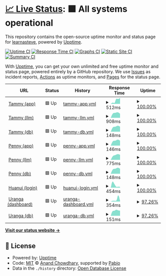 # [📈 Live Status](https://learnasteve.github.io/korero-upptime): <!--live status--> **🟩 All systems operational**

This repository contains the open-source uptime monitor and status page for [learnasteve](https://learnasteve.github.io/korero-upptime), powered by [Upptime](https://github.com/upptime/upptime).

[![Uptime CI](https://github.com/learnasteve/korero-upptime/workflows/Uptime%20CI/badge.svg)](https://github.com/learnasteve/korero-upptime/actions?query=workflow%3A%22Uptime+CI%22)
[![Response Time CI](https://github.com/learnasteve/korero-upptime/workflows/Response%20Time%20CI/badge.svg)](https://github.com/learnasteve/korero-upptime/actions?query=workflow%3A%22Response+Time+CI%22)
[![Graphs CI](https://github.com/learnasteve/korero-upptime/workflows/Graphs%20CI/badge.svg)](https://github.com/learnasteve/korero-upptime/actions?query=workflow%3A%22Graphs+CI%22)
[![Static Site CI](https://github.com/learnasteve/korero-upptime/workflows/Static%20Site%20CI/badge.svg)](https://github.com/learnasteve/korero-upptime/actions?query=workflow%3A%22Static+Site+CI%22)
[![Summary CI](https://github.com/learnasteve/korero-upptime/workflows/Summary%20CI/badge.svg)](https://github.com/learnasteve/korero-upptime/actions?query=workflow%3A%22Summary+CI%22)

With [Upptime](https://upptime.js.org), you can get your own unlimited and free uptime monitor and status page, powered entirely by a GitHub repository. We use [Issues](https://github.com/learnasteve/korero-upptime/issues) as incident reports, [Actions](https://github.com/learnasteve/korero-upptime/actions) as uptime monitors, and [Pages](https://learnasteve.github.io/korero-upptime) for the status page.

<!--start: status pages-->
<!-- This summary is generated by Upptime (https://github.com/upptime/upptime) -->
<!-- Do not edit this manually, your changes will be overwritten -->
<!-- prettier-ignore -->
| URL | Status | History | Response Time | Uptime |
| --- | ------ | ------- | ------------- | ------ |
| <img alt="" src="https://lab.let.media.kyoto-u.ac.jp/korero/static/tammy.jpg" height="13"> [Tammy (app)](https://lab.let.media.kyoto-u.ac.jp/korero/tammy/health) | 🟩 Up | [tammy-app.yml](https://github.com/learnasteve/korero-upptime/commits/HEAD/history/tammy-app.yml) | <details><summary><img alt="Response time graph" src="./graphs/tammy-app/response-time-week.png" height="20"> 512ms</summary><br><a href="https://learnasteve.github.io/korero-upptime/history/tammy-app"><img alt="Response time 512" src="https://img.shields.io/endpoint?url=https%3A%2F%2Fraw.githubusercontent.com%2Flearnasteve%2Fkorero-upptime%2FHEAD%2Fapi%2Ftammy-app%2Fresponse-time.json"></a><br><a href="https://learnasteve.github.io/korero-upptime/history/tammy-app"><img alt="24-hour response time 512" src="https://img.shields.io/endpoint?url=https%3A%2F%2Fraw.githubusercontent.com%2Flearnasteve%2Fkorero-upptime%2FHEAD%2Fapi%2Ftammy-app%2Fresponse-time-day.json"></a><br><a href="https://learnasteve.github.io/korero-upptime/history/tammy-app"><img alt="7-day response time 512" src="https://img.shields.io/endpoint?url=https%3A%2F%2Fraw.githubusercontent.com%2Flearnasteve%2Fkorero-upptime%2FHEAD%2Fapi%2Ftammy-app%2Fresponse-time-week.json"></a><br><a href="https://learnasteve.github.io/korero-upptime/history/tammy-app"><img alt="30-day response time 512" src="https://img.shields.io/endpoint?url=https%3A%2F%2Fraw.githubusercontent.com%2Flearnasteve%2Fkorero-upptime%2FHEAD%2Fapi%2Ftammy-app%2Fresponse-time-month.json"></a><br><a href="https://learnasteve.github.io/korero-upptime/history/tammy-app"><img alt="1-year response time 512" src="https://img.shields.io/endpoint?url=https%3A%2F%2Fraw.githubusercontent.com%2Flearnasteve%2Fkorero-upptime%2FHEAD%2Fapi%2Ftammy-app%2Fresponse-time-year.json"></a></details> | <details><summary><a href="https://learnasteve.github.io/korero-upptime/history/tammy-app">100.00%</a></summary><a href="https://learnasteve.github.io/korero-upptime/history/tammy-app"><img alt="All-time uptime 100.00%" src="https://img.shields.io/endpoint?url=https%3A%2F%2Fraw.githubusercontent.com%2Flearnasteve%2Fkorero-upptime%2FHEAD%2Fapi%2Ftammy-app%2Fuptime.json"></a><br><a href="https://learnasteve.github.io/korero-upptime/history/tammy-app"><img alt="24-hour uptime 100.00%" src="https://img.shields.io/endpoint?url=https%3A%2F%2Fraw.githubusercontent.com%2Flearnasteve%2Fkorero-upptime%2FHEAD%2Fapi%2Ftammy-app%2Fuptime-day.json"></a><br><a href="https://learnasteve.github.io/korero-upptime/history/tammy-app"><img alt="7-day uptime 100.00%" src="https://img.shields.io/endpoint?url=https%3A%2F%2Fraw.githubusercontent.com%2Flearnasteve%2Fkorero-upptime%2FHEAD%2Fapi%2Ftammy-app%2Fuptime-week.json"></a><br><a href="https://learnasteve.github.io/korero-upptime/history/tammy-app"><img alt="30-day uptime 100.00%" src="https://img.shields.io/endpoint?url=https%3A%2F%2Fraw.githubusercontent.com%2Flearnasteve%2Fkorero-upptime%2FHEAD%2Fapi%2Ftammy-app%2Fuptime-month.json"></a><br><a href="https://learnasteve.github.io/korero-upptime/history/tammy-app"><img alt="1-year uptime 100.00%" src="https://img.shields.io/endpoint?url=https%3A%2F%2Fraw.githubusercontent.com%2Flearnasteve%2Fkorero-upptime%2FHEAD%2Fapi%2Ftammy-app%2Fuptime-year.json"></a></details>
| <img alt="" src="https://icons.duckduckgo.com/ip3/lab.let.media.kyoto-u.ac.jp.ico" height="13"> [Tammy (llm)](https://lab.let.media.kyoto-u.ac.jp/korero/tammy/health/llm) | 🟩 Up | [tammy-llm.yml](https://github.com/learnasteve/korero-upptime/commits/HEAD/history/tammy-llm.yml) | <details><summary><img alt="Response time graph" src="./graphs/tammy-llm/response-time-week.png" height="20"> 908ms</summary><br><a href="https://learnasteve.github.io/korero-upptime/history/tammy-llm"><img alt="Response time 908" src="https://img.shields.io/endpoint?url=https%3A%2F%2Fraw.githubusercontent.com%2Flearnasteve%2Fkorero-upptime%2FHEAD%2Fapi%2Ftammy-llm%2Fresponse-time.json"></a><br><a href="https://learnasteve.github.io/korero-upptime/history/tammy-llm"><img alt="24-hour response time 908" src="https://img.shields.io/endpoint?url=https%3A%2F%2Fraw.githubusercontent.com%2Flearnasteve%2Fkorero-upptime%2FHEAD%2Fapi%2Ftammy-llm%2Fresponse-time-day.json"></a><br><a href="https://learnasteve.github.io/korero-upptime/history/tammy-llm"><img alt="7-day response time 908" src="https://img.shields.io/endpoint?url=https%3A%2F%2Fraw.githubusercontent.com%2Flearnasteve%2Fkorero-upptime%2FHEAD%2Fapi%2Ftammy-llm%2Fresponse-time-week.json"></a><br><a href="https://learnasteve.github.io/korero-upptime/history/tammy-llm"><img alt="30-day response time 908" src="https://img.shields.io/endpoint?url=https%3A%2F%2Fraw.githubusercontent.com%2Flearnasteve%2Fkorero-upptime%2FHEAD%2Fapi%2Ftammy-llm%2Fresponse-time-month.json"></a><br><a href="https://learnasteve.github.io/korero-upptime/history/tammy-llm"><img alt="1-year response time 908" src="https://img.shields.io/endpoint?url=https%3A%2F%2Fraw.githubusercontent.com%2Flearnasteve%2Fkorero-upptime%2FHEAD%2Fapi%2Ftammy-llm%2Fresponse-time-year.json"></a></details> | <details><summary><a href="https://learnasteve.github.io/korero-upptime/history/tammy-llm">100.00%</a></summary><a href="https://learnasteve.github.io/korero-upptime/history/tammy-llm"><img alt="All-time uptime 100.00%" src="https://img.shields.io/endpoint?url=https%3A%2F%2Fraw.githubusercontent.com%2Flearnasteve%2Fkorero-upptime%2FHEAD%2Fapi%2Ftammy-llm%2Fuptime.json"></a><br><a href="https://learnasteve.github.io/korero-upptime/history/tammy-llm"><img alt="24-hour uptime 100.00%" src="https://img.shields.io/endpoint?url=https%3A%2F%2Fraw.githubusercontent.com%2Flearnasteve%2Fkorero-upptime%2FHEAD%2Fapi%2Ftammy-llm%2Fuptime-day.json"></a><br><a href="https://learnasteve.github.io/korero-upptime/history/tammy-llm"><img alt="7-day uptime 100.00%" src="https://img.shields.io/endpoint?url=https%3A%2F%2Fraw.githubusercontent.com%2Flearnasteve%2Fkorero-upptime%2FHEAD%2Fapi%2Ftammy-llm%2Fuptime-week.json"></a><br><a href="https://learnasteve.github.io/korero-upptime/history/tammy-llm"><img alt="30-day uptime 100.00%" src="https://img.shields.io/endpoint?url=https%3A%2F%2Fraw.githubusercontent.com%2Flearnasteve%2Fkorero-upptime%2FHEAD%2Fapi%2Ftammy-llm%2Fuptime-month.json"></a><br><a href="https://learnasteve.github.io/korero-upptime/history/tammy-llm"><img alt="1-year uptime 100.00%" src="https://img.shields.io/endpoint?url=https%3A%2F%2Fraw.githubusercontent.com%2Flearnasteve%2Fkorero-upptime%2FHEAD%2Fapi%2Ftammy-llm%2Fuptime-year.json"></a></details>
| <img alt="" src="https://icons.duckduckgo.com/ip3/lab.let.media.kyoto-u.ac.jp.ico" height="13"> [Tammy (db)](https://lab.let.media.kyoto-u.ac.jp/korero/tammy/health/db) | 🟩 Up | [tammy-db.yml](https://github.com/learnasteve/korero-upptime/commits/HEAD/history/tammy-db.yml) | <details><summary><img alt="Response time graph" src="./graphs/tammy-db/response-time-week.png" height="20"> 148ms</summary><br><a href="https://learnasteve.github.io/korero-upptime/history/tammy-db"><img alt="Response time 148" src="https://img.shields.io/endpoint?url=https%3A%2F%2Fraw.githubusercontent.com%2Flearnasteve%2Fkorero-upptime%2FHEAD%2Fapi%2Ftammy-db%2Fresponse-time.json"></a><br><a href="https://learnasteve.github.io/korero-upptime/history/tammy-db"><img alt="24-hour response time 148" src="https://img.shields.io/endpoint?url=https%3A%2F%2Fraw.githubusercontent.com%2Flearnasteve%2Fkorero-upptime%2FHEAD%2Fapi%2Ftammy-db%2Fresponse-time-day.json"></a><br><a href="https://learnasteve.github.io/korero-upptime/history/tammy-db"><img alt="7-day response time 148" src="https://img.shields.io/endpoint?url=https%3A%2F%2Fraw.githubusercontent.com%2Flearnasteve%2Fkorero-upptime%2FHEAD%2Fapi%2Ftammy-db%2Fresponse-time-week.json"></a><br><a href="https://learnasteve.github.io/korero-upptime/history/tammy-db"><img alt="30-day response time 148" src="https://img.shields.io/endpoint?url=https%3A%2F%2Fraw.githubusercontent.com%2Flearnasteve%2Fkorero-upptime%2FHEAD%2Fapi%2Ftammy-db%2Fresponse-time-month.json"></a><br><a href="https://learnasteve.github.io/korero-upptime/history/tammy-db"><img alt="1-year response time 148" src="https://img.shields.io/endpoint?url=https%3A%2F%2Fraw.githubusercontent.com%2Flearnasteve%2Fkorero-upptime%2FHEAD%2Fapi%2Ftammy-db%2Fresponse-time-year.json"></a></details> | <details><summary><a href="https://learnasteve.github.io/korero-upptime/history/tammy-db">100.00%</a></summary><a href="https://learnasteve.github.io/korero-upptime/history/tammy-db"><img alt="All-time uptime 100.00%" src="https://img.shields.io/endpoint?url=https%3A%2F%2Fraw.githubusercontent.com%2Flearnasteve%2Fkorero-upptime%2FHEAD%2Fapi%2Ftammy-db%2Fuptime.json"></a><br><a href="https://learnasteve.github.io/korero-upptime/history/tammy-db"><img alt="24-hour uptime 100.00%" src="https://img.shields.io/endpoint?url=https%3A%2F%2Fraw.githubusercontent.com%2Flearnasteve%2Fkorero-upptime%2FHEAD%2Fapi%2Ftammy-db%2Fuptime-day.json"></a><br><a href="https://learnasteve.github.io/korero-upptime/history/tammy-db"><img alt="7-day uptime 100.00%" src="https://img.shields.io/endpoint?url=https%3A%2F%2Fraw.githubusercontent.com%2Flearnasteve%2Fkorero-upptime%2FHEAD%2Fapi%2Ftammy-db%2Fuptime-week.json"></a><br><a href="https://learnasteve.github.io/korero-upptime/history/tammy-db"><img alt="30-day uptime 100.00%" src="https://img.shields.io/endpoint?url=https%3A%2F%2Fraw.githubusercontent.com%2Flearnasteve%2Fkorero-upptime%2FHEAD%2Fapi%2Ftammy-db%2Fuptime-month.json"></a><br><a href="https://learnasteve.github.io/korero-upptime/history/tammy-db"><img alt="1-year uptime 100.00%" src="https://img.shields.io/endpoint?url=https%3A%2F%2Fraw.githubusercontent.com%2Flearnasteve%2Fkorero-upptime%2FHEAD%2Fapi%2Ftammy-db%2Fuptime-year.json"></a></details>
| <img alt="" src="https://lab.let.media.kyoto-u.ac.jp/korero/static/tammy.jpgzw" height="13"> [Penny (app)](https://lab.let.media.kyoto-u.ac.jp/korero/penny/health) | 🟩 Up | [penny-app.yml](https://github.com/learnasteve/korero-upptime/commits/HEAD/history/penny-app.yml) | <details><summary><img alt="Response time graph" src="./graphs/penny-app/response-time-week.png" height="20"> 146ms</summary><br><a href="https://learnasteve.github.io/korero-upptime/history/penny-app"><img alt="Response time 146" src="https://img.shields.io/endpoint?url=https%3A%2F%2Fraw.githubusercontent.com%2Flearnasteve%2Fkorero-upptime%2FHEAD%2Fapi%2Fpenny-app%2Fresponse-time.json"></a><br><a href="https://learnasteve.github.io/korero-upptime/history/penny-app"><img alt="24-hour response time 146" src="https://img.shields.io/endpoint?url=https%3A%2F%2Fraw.githubusercontent.com%2Flearnasteve%2Fkorero-upptime%2FHEAD%2Fapi%2Fpenny-app%2Fresponse-time-day.json"></a><br><a href="https://learnasteve.github.io/korero-upptime/history/penny-app"><img alt="7-day response time 146" src="https://img.shields.io/endpoint?url=https%3A%2F%2Fraw.githubusercontent.com%2Flearnasteve%2Fkorero-upptime%2FHEAD%2Fapi%2Fpenny-app%2Fresponse-time-week.json"></a><br><a href="https://learnasteve.github.io/korero-upptime/history/penny-app"><img alt="30-day response time 146" src="https://img.shields.io/endpoint?url=https%3A%2F%2Fraw.githubusercontent.com%2Flearnasteve%2Fkorero-upptime%2FHEAD%2Fapi%2Fpenny-app%2Fresponse-time-month.json"></a><br><a href="https://learnasteve.github.io/korero-upptime/history/penny-app"><img alt="1-year response time 146" src="https://img.shields.io/endpoint?url=https%3A%2F%2Fraw.githubusercontent.com%2Flearnasteve%2Fkorero-upptime%2FHEAD%2Fapi%2Fpenny-app%2Fresponse-time-year.json"></a></details> | <details><summary><a href="https://learnasteve.github.io/korero-upptime/history/penny-app">100.00%</a></summary><a href="https://learnasteve.github.io/korero-upptime/history/penny-app"><img alt="All-time uptime 100.00%" src="https://img.shields.io/endpoint?url=https%3A%2F%2Fraw.githubusercontent.com%2Flearnasteve%2Fkorero-upptime%2FHEAD%2Fapi%2Fpenny-app%2Fuptime.json"></a><br><a href="https://learnasteve.github.io/korero-upptime/history/penny-app"><img alt="24-hour uptime 100.00%" src="https://img.shields.io/endpoint?url=https%3A%2F%2Fraw.githubusercontent.com%2Flearnasteve%2Fkorero-upptime%2FHEAD%2Fapi%2Fpenny-app%2Fuptime-day.json"></a><br><a href="https://learnasteve.github.io/korero-upptime/history/penny-app"><img alt="7-day uptime 100.00%" src="https://img.shields.io/endpoint?url=https%3A%2F%2Fraw.githubusercontent.com%2Flearnasteve%2Fkorero-upptime%2FHEAD%2Fapi%2Fpenny-app%2Fuptime-week.json"></a><br><a href="https://learnasteve.github.io/korero-upptime/history/penny-app"><img alt="30-day uptime 100.00%" src="https://img.shields.io/endpoint?url=https%3A%2F%2Fraw.githubusercontent.com%2Flearnasteve%2Fkorero-upptime%2FHEAD%2Fapi%2Fpenny-app%2Fuptime-month.json"></a><br><a href="https://learnasteve.github.io/korero-upptime/history/penny-app"><img alt="1-year uptime 100.00%" src="https://img.shields.io/endpoint?url=https%3A%2F%2Fraw.githubusercontent.com%2Flearnasteve%2Fkorero-upptime%2FHEAD%2Fapi%2Fpenny-app%2Fuptime-year.json"></a></details>
| <img alt="" src="https://icons.duckduckgo.com/ip3/lab.let.media.kyoto-u.ac.jp.ico" height="13"> [Penny (llm)](https://lab.let.media.kyoto-u.ac.jp/korero/penny/health/llm) | 🟩 Up | [penny-llm.yml](https://github.com/learnasteve/korero-upptime/commits/HEAD/history/penny-llm.yml) | <details><summary><img alt="Response time graph" src="./graphs/penny-llm/response-time-week.png" height="20"> 775ms</summary><br><a href="https://learnasteve.github.io/korero-upptime/history/penny-llm"><img alt="Response time 775" src="https://img.shields.io/endpoint?url=https%3A%2F%2Fraw.githubusercontent.com%2Flearnasteve%2Fkorero-upptime%2FHEAD%2Fapi%2Fpenny-llm%2Fresponse-time.json"></a><br><a href="https://learnasteve.github.io/korero-upptime/history/penny-llm"><img alt="24-hour response time 775" src="https://img.shields.io/endpoint?url=https%3A%2F%2Fraw.githubusercontent.com%2Flearnasteve%2Fkorero-upptime%2FHEAD%2Fapi%2Fpenny-llm%2Fresponse-time-day.json"></a><br><a href="https://learnasteve.github.io/korero-upptime/history/penny-llm"><img alt="7-day response time 775" src="https://img.shields.io/endpoint?url=https%3A%2F%2Fraw.githubusercontent.com%2Flearnasteve%2Fkorero-upptime%2FHEAD%2Fapi%2Fpenny-llm%2Fresponse-time-week.json"></a><br><a href="https://learnasteve.github.io/korero-upptime/history/penny-llm"><img alt="30-day response time 775" src="https://img.shields.io/endpoint?url=https%3A%2F%2Fraw.githubusercontent.com%2Flearnasteve%2Fkorero-upptime%2FHEAD%2Fapi%2Fpenny-llm%2Fresponse-time-month.json"></a><br><a href="https://learnasteve.github.io/korero-upptime/history/penny-llm"><img alt="1-year response time 775" src="https://img.shields.io/endpoint?url=https%3A%2F%2Fraw.githubusercontent.com%2Flearnasteve%2Fkorero-upptime%2FHEAD%2Fapi%2Fpenny-llm%2Fresponse-time-year.json"></a></details> | <details><summary><a href="https://learnasteve.github.io/korero-upptime/history/penny-llm">100.00%</a></summary><a href="https://learnasteve.github.io/korero-upptime/history/penny-llm"><img alt="All-time uptime 100.00%" src="https://img.shields.io/endpoint?url=https%3A%2F%2Fraw.githubusercontent.com%2Flearnasteve%2Fkorero-upptime%2FHEAD%2Fapi%2Fpenny-llm%2Fuptime.json"></a><br><a href="https://learnasteve.github.io/korero-upptime/history/penny-llm"><img alt="24-hour uptime 100.00%" src="https://img.shields.io/endpoint?url=https%3A%2F%2Fraw.githubusercontent.com%2Flearnasteve%2Fkorero-upptime%2FHEAD%2Fapi%2Fpenny-llm%2Fuptime-day.json"></a><br><a href="https://learnasteve.github.io/korero-upptime/history/penny-llm"><img alt="7-day uptime 100.00%" src="https://img.shields.io/endpoint?url=https%3A%2F%2Fraw.githubusercontent.com%2Flearnasteve%2Fkorero-upptime%2FHEAD%2Fapi%2Fpenny-llm%2Fuptime-week.json"></a><br><a href="https://learnasteve.github.io/korero-upptime/history/penny-llm"><img alt="30-day uptime 100.00%" src="https://img.shields.io/endpoint?url=https%3A%2F%2Fraw.githubusercontent.com%2Flearnasteve%2Fkorero-upptime%2FHEAD%2Fapi%2Fpenny-llm%2Fuptime-month.json"></a><br><a href="https://learnasteve.github.io/korero-upptime/history/penny-llm"><img alt="1-year uptime 100.00%" src="https://img.shields.io/endpoint?url=https%3A%2F%2Fraw.githubusercontent.com%2Flearnasteve%2Fkorero-upptime%2FHEAD%2Fapi%2Fpenny-llm%2Fuptime-year.json"></a></details>
| <img alt="" src="https://icons.duckduckgo.com/ip3/lab.let.media.kyoto-u.ac.jp.ico" height="13"> [Penny (db)](https://lab.let.media.kyoto-u.ac.jp/korero/penny/health/db) | 🟩 Up | [penny-db.yml](https://github.com/learnasteve/korero-upptime/commits/HEAD/history/penny-db.yml) | <details><summary><img alt="Response time graph" src="./graphs/penny-db/response-time-week.png" height="20"> 148ms</summary><br><a href="https://learnasteve.github.io/korero-upptime/history/penny-db"><img alt="Response time 148" src="https://img.shields.io/endpoint?url=https%3A%2F%2Fraw.githubusercontent.com%2Flearnasteve%2Fkorero-upptime%2FHEAD%2Fapi%2Fpenny-db%2Fresponse-time.json"></a><br><a href="https://learnasteve.github.io/korero-upptime/history/penny-db"><img alt="24-hour response time 148" src="https://img.shields.io/endpoint?url=https%3A%2F%2Fraw.githubusercontent.com%2Flearnasteve%2Fkorero-upptime%2FHEAD%2Fapi%2Fpenny-db%2Fresponse-time-day.json"></a><br><a href="https://learnasteve.github.io/korero-upptime/history/penny-db"><img alt="7-day response time 148" src="https://img.shields.io/endpoint?url=https%3A%2F%2Fraw.githubusercontent.com%2Flearnasteve%2Fkorero-upptime%2FHEAD%2Fapi%2Fpenny-db%2Fresponse-time-week.json"></a><br><a href="https://learnasteve.github.io/korero-upptime/history/penny-db"><img alt="30-day response time 148" src="https://img.shields.io/endpoint?url=https%3A%2F%2Fraw.githubusercontent.com%2Flearnasteve%2Fkorero-upptime%2FHEAD%2Fapi%2Fpenny-db%2Fresponse-time-month.json"></a><br><a href="https://learnasteve.github.io/korero-upptime/history/penny-db"><img alt="1-year response time 148" src="https://img.shields.io/endpoint?url=https%3A%2F%2Fraw.githubusercontent.com%2Flearnasteve%2Fkorero-upptime%2FHEAD%2Fapi%2Fpenny-db%2Fresponse-time-year.json"></a></details> | <details><summary><a href="https://learnasteve.github.io/korero-upptime/history/penny-db">100.00%</a></summary><a href="https://learnasteve.github.io/korero-upptime/history/penny-db"><img alt="All-time uptime 100.00%" src="https://img.shields.io/endpoint?url=https%3A%2F%2Fraw.githubusercontent.com%2Flearnasteve%2Fkorero-upptime%2FHEAD%2Fapi%2Fpenny-db%2Fuptime.json"></a><br><a href="https://learnasteve.github.io/korero-upptime/history/penny-db"><img alt="24-hour uptime 100.00%" src="https://img.shields.io/endpoint?url=https%3A%2F%2Fraw.githubusercontent.com%2Flearnasteve%2Fkorero-upptime%2FHEAD%2Fapi%2Fpenny-db%2Fuptime-day.json"></a><br><a href="https://learnasteve.github.io/korero-upptime/history/penny-db"><img alt="7-day uptime 100.00%" src="https://img.shields.io/endpoint?url=https%3A%2F%2Fraw.githubusercontent.com%2Flearnasteve%2Fkorero-upptime%2FHEAD%2Fapi%2Fpenny-db%2Fuptime-week.json"></a><br><a href="https://learnasteve.github.io/korero-upptime/history/penny-db"><img alt="30-day uptime 100.00%" src="https://img.shields.io/endpoint?url=https%3A%2F%2Fraw.githubusercontent.com%2Flearnasteve%2Fkorero-upptime%2FHEAD%2Fapi%2Fpenny-db%2Fuptime-month.json"></a><br><a href="https://learnasteve.github.io/korero-upptime/history/penny-db"><img alt="1-year uptime 100.00%" src="https://img.shields.io/endpoint?url=https%3A%2F%2Fraw.githubusercontent.com%2Flearnasteve%2Fkorero-upptime%2FHEAD%2Fapi%2Fpenny-db%2Fuptime-year.json"></a></details>
| <img alt="" src="https://icons.duckduckgo.com/ip3/lab.let.media.kyoto-u.ac.jp.ico" height="13"> [Huanui (login)](https://lab.let.media.kyoto-u.ac.jp/korero/alive) | 🟩 Up | [huanui-login.yml](https://github.com/learnasteve/korero-upptime/commits/HEAD/history/huanui-login.yml) | <details><summary><img alt="Response time graph" src="./graphs/huanui-login/response-time-week.png" height="20"> 454ms</summary><br><a href="https://learnasteve.github.io/korero-upptime/history/huanui-login"><img alt="Response time 454" src="https://img.shields.io/endpoint?url=https%3A%2F%2Fraw.githubusercontent.com%2Flearnasteve%2Fkorero-upptime%2FHEAD%2Fapi%2Fhuanui-login%2Fresponse-time.json"></a><br><a href="https://learnasteve.github.io/korero-upptime/history/huanui-login"><img alt="24-hour response time 454" src="https://img.shields.io/endpoint?url=https%3A%2F%2Fraw.githubusercontent.com%2Flearnasteve%2Fkorero-upptime%2FHEAD%2Fapi%2Fhuanui-login%2Fresponse-time-day.json"></a><br><a href="https://learnasteve.github.io/korero-upptime/history/huanui-login"><img alt="7-day response time 454" src="https://img.shields.io/endpoint?url=https%3A%2F%2Fraw.githubusercontent.com%2Flearnasteve%2Fkorero-upptime%2FHEAD%2Fapi%2Fhuanui-login%2Fresponse-time-week.json"></a><br><a href="https://learnasteve.github.io/korero-upptime/history/huanui-login"><img alt="30-day response time 454" src="https://img.shields.io/endpoint?url=https%3A%2F%2Fraw.githubusercontent.com%2Flearnasteve%2Fkorero-upptime%2FHEAD%2Fapi%2Fhuanui-login%2Fresponse-time-month.json"></a><br><a href="https://learnasteve.github.io/korero-upptime/history/huanui-login"><img alt="1-year response time 454" src="https://img.shields.io/endpoint?url=https%3A%2F%2Fraw.githubusercontent.com%2Flearnasteve%2Fkorero-upptime%2FHEAD%2Fapi%2Fhuanui-login%2Fresponse-time-year.json"></a></details> | <details><summary><a href="https://learnasteve.github.io/korero-upptime/history/huanui-login">100.00%</a></summary><a href="https://learnasteve.github.io/korero-upptime/history/huanui-login"><img alt="All-time uptime 100.00%" src="https://img.shields.io/endpoint?url=https%3A%2F%2Fraw.githubusercontent.com%2Flearnasteve%2Fkorero-upptime%2FHEAD%2Fapi%2Fhuanui-login%2Fuptime.json"></a><br><a href="https://learnasteve.github.io/korero-upptime/history/huanui-login"><img alt="24-hour uptime 100.00%" src="https://img.shields.io/endpoint?url=https%3A%2F%2Fraw.githubusercontent.com%2Flearnasteve%2Fkorero-upptime%2FHEAD%2Fapi%2Fhuanui-login%2Fuptime-day.json"></a><br><a href="https://learnasteve.github.io/korero-upptime/history/huanui-login"><img alt="7-day uptime 100.00%" src="https://img.shields.io/endpoint?url=https%3A%2F%2Fraw.githubusercontent.com%2Flearnasteve%2Fkorero-upptime%2FHEAD%2Fapi%2Fhuanui-login%2Fuptime-week.json"></a><br><a href="https://learnasteve.github.io/korero-upptime/history/huanui-login"><img alt="30-day uptime 100.00%" src="https://img.shields.io/endpoint?url=https%3A%2F%2Fraw.githubusercontent.com%2Flearnasteve%2Fkorero-upptime%2FHEAD%2Fapi%2Fhuanui-login%2Fuptime-month.json"></a><br><a href="https://learnasteve.github.io/korero-upptime/history/huanui-login"><img alt="1-year uptime 100.00%" src="https://img.shields.io/endpoint?url=https%3A%2F%2Fraw.githubusercontent.com%2Flearnasteve%2Fkorero-upptime%2FHEAD%2Fapi%2Fhuanui-login%2Fuptime-year.json"></a></details>
| <img alt="" src="https://icons.duckduckgo.com/ip3/lab.let.media.kyoto-u.ac.jp.ico" height="13"> [Uranga (dashboard)](https://lab.let.media.kyoto-u.ac.jp/korero/uranga/health) | 🟩 Up | [uranga-dashboard.yml](https://github.com/learnasteve/korero-upptime/commits/HEAD/history/uranga-dashboard.yml) | <details><summary><img alt="Response time graph" src="./graphs/uranga-dashboard/response-time-week.png" height="20"> 354ms</summary><br><a href="https://learnasteve.github.io/korero-upptime/history/uranga-dashboard"><img alt="Response time 354" src="https://img.shields.io/endpoint?url=https%3A%2F%2Fraw.githubusercontent.com%2Flearnasteve%2Fkorero-upptime%2FHEAD%2Fapi%2Furanga-dashboard%2Fresponse-time.json"></a><br><a href="https://learnasteve.github.io/korero-upptime/history/uranga-dashboard"><img alt="24-hour response time 354" src="https://img.shields.io/endpoint?url=https%3A%2F%2Fraw.githubusercontent.com%2Flearnasteve%2Fkorero-upptime%2FHEAD%2Fapi%2Furanga-dashboard%2Fresponse-time-day.json"></a><br><a href="https://learnasteve.github.io/korero-upptime/history/uranga-dashboard"><img alt="7-day response time 354" src="https://img.shields.io/endpoint?url=https%3A%2F%2Fraw.githubusercontent.com%2Flearnasteve%2Fkorero-upptime%2FHEAD%2Fapi%2Furanga-dashboard%2Fresponse-time-week.json"></a><br><a href="https://learnasteve.github.io/korero-upptime/history/uranga-dashboard"><img alt="30-day response time 354" src="https://img.shields.io/endpoint?url=https%3A%2F%2Fraw.githubusercontent.com%2Flearnasteve%2Fkorero-upptime%2FHEAD%2Fapi%2Furanga-dashboard%2Fresponse-time-month.json"></a><br><a href="https://learnasteve.github.io/korero-upptime/history/uranga-dashboard"><img alt="1-year response time 354" src="https://img.shields.io/endpoint?url=https%3A%2F%2Fraw.githubusercontent.com%2Flearnasteve%2Fkorero-upptime%2FHEAD%2Fapi%2Furanga-dashboard%2Fresponse-time-year.json"></a></details> | <details><summary><a href="https://learnasteve.github.io/korero-upptime/history/uranga-dashboard">97.26%</a></summary><a href="https://learnasteve.github.io/korero-upptime/history/uranga-dashboard"><img alt="All-time uptime 97.26%" src="https://img.shields.io/endpoint?url=https%3A%2F%2Fraw.githubusercontent.com%2Flearnasteve%2Fkorero-upptime%2FHEAD%2Fapi%2Furanga-dashboard%2Fuptime.json"></a><br><a href="https://learnasteve.github.io/korero-upptime/history/uranga-dashboard"><img alt="24-hour uptime 97.26%" src="https://img.shields.io/endpoint?url=https%3A%2F%2Fraw.githubusercontent.com%2Flearnasteve%2Fkorero-upptime%2FHEAD%2Fapi%2Furanga-dashboard%2Fuptime-day.json"></a><br><a href="https://learnasteve.github.io/korero-upptime/history/uranga-dashboard"><img alt="7-day uptime 97.26%" src="https://img.shields.io/endpoint?url=https%3A%2F%2Fraw.githubusercontent.com%2Flearnasteve%2Fkorero-upptime%2FHEAD%2Fapi%2Furanga-dashboard%2Fuptime-week.json"></a><br><a href="https://learnasteve.github.io/korero-upptime/history/uranga-dashboard"><img alt="30-day uptime 97.26%" src="https://img.shields.io/endpoint?url=https%3A%2F%2Fraw.githubusercontent.com%2Flearnasteve%2Fkorero-upptime%2FHEAD%2Fapi%2Furanga-dashboard%2Fuptime-month.json"></a><br><a href="https://learnasteve.github.io/korero-upptime/history/uranga-dashboard"><img alt="1-year uptime 97.26%" src="https://img.shields.io/endpoint?url=https%3A%2F%2Fraw.githubusercontent.com%2Flearnasteve%2Fkorero-upptime%2FHEAD%2Fapi%2Furanga-dashboard%2Fuptime-year.json"></a></details>
| <img alt="" src="https://icons.duckduckgo.com/ip3/lab.let.media.kyoto-u.ac.jp.ico" height="13"> [Uranga (db)](https://lab.let.media.kyoto-u.ac.jp/korero/uranga/health/db) | 🟩 Up | [uranga-db.yml](https://github.com/learnasteve/korero-upptime/commits/HEAD/history/uranga-db.yml) | <details><summary><img alt="Response time graph" src="./graphs/uranga-db/response-time-week.png" height="20"> 151ms</summary><br><a href="https://learnasteve.github.io/korero-upptime/history/uranga-db"><img alt="Response time 151" src="https://img.shields.io/endpoint?url=https%3A%2F%2Fraw.githubusercontent.com%2Flearnasteve%2Fkorero-upptime%2FHEAD%2Fapi%2Furanga-db%2Fresponse-time.json"></a><br><a href="https://learnasteve.github.io/korero-upptime/history/uranga-db"><img alt="24-hour response time 151" src="https://img.shields.io/endpoint?url=https%3A%2F%2Fraw.githubusercontent.com%2Flearnasteve%2Fkorero-upptime%2FHEAD%2Fapi%2Furanga-db%2Fresponse-time-day.json"></a><br><a href="https://learnasteve.github.io/korero-upptime/history/uranga-db"><img alt="7-day response time 151" src="https://img.shields.io/endpoint?url=https%3A%2F%2Fraw.githubusercontent.com%2Flearnasteve%2Fkorero-upptime%2FHEAD%2Fapi%2Furanga-db%2Fresponse-time-week.json"></a><br><a href="https://learnasteve.github.io/korero-upptime/history/uranga-db"><img alt="30-day response time 151" src="https://img.shields.io/endpoint?url=https%3A%2F%2Fraw.githubusercontent.com%2Flearnasteve%2Fkorero-upptime%2FHEAD%2Fapi%2Furanga-db%2Fresponse-time-month.json"></a><br><a href="https://learnasteve.github.io/korero-upptime/history/uranga-db"><img alt="1-year response time 151" src="https://img.shields.io/endpoint?url=https%3A%2F%2Fraw.githubusercontent.com%2Flearnasteve%2Fkorero-upptime%2FHEAD%2Fapi%2Furanga-db%2Fresponse-time-year.json"></a></details> | <details><summary><a href="https://learnasteve.github.io/korero-upptime/history/uranga-db">97.26%</a></summary><a href="https://learnasteve.github.io/korero-upptime/history/uranga-db"><img alt="All-time uptime 97.26%" src="https://img.shields.io/endpoint?url=https%3A%2F%2Fraw.githubusercontent.com%2Flearnasteve%2Fkorero-upptime%2FHEAD%2Fapi%2Furanga-db%2Fuptime.json"></a><br><a href="https://learnasteve.github.io/korero-upptime/history/uranga-db"><img alt="24-hour uptime 97.26%" src="https://img.shields.io/endpoint?url=https%3A%2F%2Fraw.githubusercontent.com%2Flearnasteve%2Fkorero-upptime%2FHEAD%2Fapi%2Furanga-db%2Fuptime-day.json"></a><br><a href="https://learnasteve.github.io/korero-upptime/history/uranga-db"><img alt="7-day uptime 97.26%" src="https://img.shields.io/endpoint?url=https%3A%2F%2Fraw.githubusercontent.com%2Flearnasteve%2Fkorero-upptime%2FHEAD%2Fapi%2Furanga-db%2Fuptime-week.json"></a><br><a href="https://learnasteve.github.io/korero-upptime/history/uranga-db"><img alt="30-day uptime 97.26%" src="https://img.shields.io/endpoint?url=https%3A%2F%2Fraw.githubusercontent.com%2Flearnasteve%2Fkorero-upptime%2FHEAD%2Fapi%2Furanga-db%2Fuptime-month.json"></a><br><a href="https://learnasteve.github.io/korero-upptime/history/uranga-db"><img alt="1-year uptime 97.26%" src="https://img.shields.io/endpoint?url=https%3A%2F%2Fraw.githubusercontent.com%2Flearnasteve%2Fkorero-upptime%2FHEAD%2Fapi%2Furanga-db%2Fuptime-year.json"></a></details>

<!--end: status pages-->

[**Visit our status website →**](https://learnasteve.github.io/korero-upptime)

## 📄 License

- Powered by: [Upptime](https://github.com/upptime/upptime)
- Code: [MIT](./LICENSE) © [Anand Chowdhary](https://anandchowdhary.com), supported by [Pabio](https://pabio.com)
- Data in the `./history` directory: [Open Database License](https://opendatacommons.org/licenses/odbl/1-0/)
